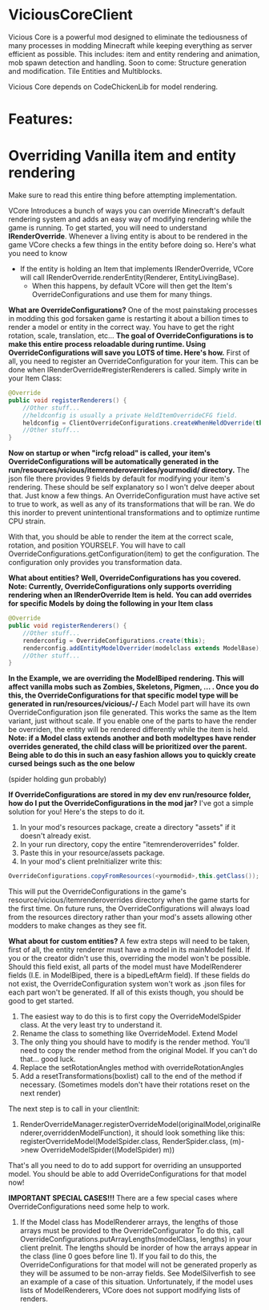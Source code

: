 # ViciousCoreClient
Vicious Core is a powerful mod designed to eliminate the tediousness of many processes in modding Minecraft while keeping everything as server efficient as possible. 
This includes: item and entity rendering and animation, mob spawn detection and handling.
Soon to come:
Structure generation and modification.
Tile Entities and Multiblocks.


Vicious Core depends on CodeChickenLib for model rendering.

# Features:
# Overriding Vanilla item and entity rendering
Make sure to read this entire thing before attempting implementation.

VCore Introduces a bunch of ways you can override Minecraft's default rendering system and adds an easy way of modifying rendering while the game is running. To get started, you will need to understand **IRenderOverride**.
Whenever a living entity is about to be rendered in the game VCore checks a few things in the entity before doing so.
Here's what you need to know
 - If the entity is holding an Item that implements IRenderOverride, VCore will call IRenderOverride.renderEntity(Renderer, EntityLivingBase).
   - When this happens, by default VCore will then get the Item's OverrideConfigurations and use them for many things.

**What are OverrideConfigurations?**
One of the most painstaking processes in modding this god forsaken game is restarting it about a billion times to render a model or entity in the correct way. You have to get the right rotation, scale, translation, etc...
**The goal of OverrideConfigurations is to make this entire process reloadable during runtime. Using OverrideConfigurations will save you LOTS of time. Here's how.**
First of all, you need to register an OverrideConfiguration for your item. This can be done when IRenderOverride#registerRenderers is called. 
Simply write in your Item Class: 
```java
@Override
public void registerRenderers() {
    //Other stuff...
    //heldconfig is usually a private HeldItemOverrideCFG field.
    heldconfig = ClientOverrideConfigurations.createWhenHeldOverride(this);
    //Other stuff...
}
```
**Now on startup or when "ircfg reload" is called, your item's OverrideConfigurations will be automatically generated in the run/resources/vicious/itemrenderoverrides/yourmodid/<itemid> directory.**
The json file there provides 9 fields by default for modifying your item's rendering. These should be self explanatory so I won't delve deeper about that.
Just know a few things.
An OverrideConfiguration must have active set to true to work, as well as any of its transformations that will be ran. We do this inorder to prevent unintentional transformations and to optimize runtime CPU strain.

With that, you should be able to render the item at the correct scale, rotation, and position YOURSELF. You will have to call OverrideConfigurations.getConfiguration(item) to get the configuration. The configuration only provides you transformation data.

**What about entities? Well, OverrideConfigurations has you covered. Note: Currently, OverrideConfigurations only supports overriding rendering when an IRenderOverride Item is held.**
**You can add overrides for specific Models by doing the following in your Item class**
```java
@Override
public void registerRenderers() {
    //Other stuff...
    renderconfig = OverrideConfigurations.create(this);
    renderconfig.addEntityModelOverrider(modelclass extends ModelBase); //EXAMPLE OF COMPLETE CODE renderconfig.addEntityModelOverrider(ModelBiped.class);
    //Other stuff...
}
```
**In the Example, we are overriding the ModelBiped rendering. This will affect vanilla mobs such as Zombies, Skeletons, Pigmen, ... . Once you do this, the OverrideConfigurations for that specific model type will be generated in run/resources/vicious/<yourmodid>-<itemid>/<ModelClassCanonicalName>** 
Each Model part will have its own OverrideConfiguration json file generated. This works the same as the Item variant, just without scale. If you enable one of the parts to have the render be overriden, the entity will be rendered differently while the item is held.
**Note: if a Model class extends another and both modeltypes have render overrides generated, the child class will be prioritized over the parent.**
**Being able to do this in such an easy fashion allows you to quickly create cursed beings such as the one below**

(spider holding gun probably)

**If OverrideConfigurations are stored in my dev env run/resource folder, how do I put the OverrideConfigurations in the mod jar?**
I've got a simple solution for you! Here's the steps to do it.
1. In your mod's resources package, create a directory "assets" if it doesn't already exist.
2. In your run directory, copy the entire "itemrenderoverrides" folder.
3. Paste this in your resource/assets package.
4. In your mod's client preInitializer write this:
```java
OverrideConfigurations.copyFromResources(<yourmodid>,this.getClass());
```
This will put the OverrideConfigurations in the game's resource/vicious/itemrenderoverrides directory when the game starts for the first time. On future runs, the OverrideConfigurations will always load from the resources directory rather than your mod's assets allowing other modders to make changes as they see fit.

**What about for custom entities?**
A few extra steps will need to be taken, first of all, the entity renderer must have a model in its mainModel field. If you or the creator didn't use this, overriding the model won't be possible.
Should this field exist, all parts of the model must have ModelRenderer fields (I.E. in ModelBiped, there is a bipedLeftArm field).
If these fields do not exist, the OverrideConfiguration system won't work as .json files for each part won't be generated.
If all of this exists though, you should be good to get started.

1. The easiest way to do this is to first copy the OverrideModelSpider class. At the very least try to understand it. 
2. Rename the class to something like OverrideModel<modelnameorsomething>. Extend Model<modelnameorsomething>
3. The only thing you should have to modify is the render method. You'll need to copy the render method from the original Model. If you can't do that... good luck.
4. Replace the setRotationAngles method with overrideRotationAngles
5. Add a resetTransformations(boxlist) call to the end of the method if necessary. (Sometimes models don't have their rotations reset on the next render)

The next step is to call in your clientInit:
1. RenderOverrideManager.registerOverrideModel(originalModel,originalRenderer,overriddenModelFunction), it should look something like this: registerOverrideModel(ModelSpider.class, RenderSpider.class, (m)->new OverrideModelSpider((ModelSpider) m))

That's all you need to do to add support for overriding an unsupported model. You should be able to add OverrideConfigurations for that model now!

**IMPORTANT SPECIAL CASES!!!**
There are a few special cases where OverrideConfigurations need some help to work.
1. If the Model class has ModelRenderer arrays, the lengths of those arrays must be provided to the OverrideConfigurator
   To do this, call OverrideConfigurations.putArrayLengths(modelClass, lengths) in your client preInit. The lengths should be inorder of how the arrays appear in the class (line 0 goes before line 1).
   If you fail to do this, the OverrideConfigurations for that model will not be generated properly as they will be assumed to be non-array fields. 
   See ModelSilverfish to see an example of a case of this situation.
   Unfortunately, if the model uses lists of ModelRenderers, VCore does not support modifying lists of renders.
